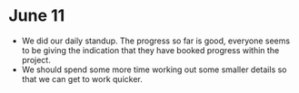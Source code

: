 # June 11 

- We did our daily standup. The progress so far is good, everyone seems to be giving the indication that they have booked progress within the project.
- We should spend some more time working out some smaller details so that we can get to work quicker.



